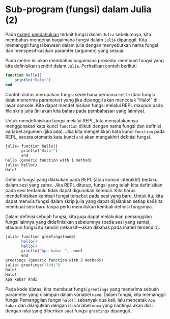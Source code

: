 # Sub-program (fungsi) dalam Julia (2)

Pada [materi pendahuluan](01_julia_function.md) terkait fungsi dalam `Julia` sebelumnya, kita membahas mengenai bagaimana fungsi dalam `Julia` dipanggil. Kita memanggil fungsi bawaan dalam julia dengan menyebutkan nama fungsi dan menspesifikasikan paramter (argumen) yang sesuai.

Pada meteri ini akan membahas bagaimana prosedur membuat fungsi yang kita definisikan sendiri dalam `Julia`. Perhatikan contoh berikut:

```Julia
function hello()
    println("Halo!")
end
```

Contoh diatas merupakan fungsi sederhana bernama `hello` (dan fungsi tidak menerima parameter) yang jika dipanggil akan mencetak "Halo!" di layar console. Kita dapat mendefinisikan fungsi melalui REPL maupun pada file skrip julia (ini akan kita bahas pada pembahasan yang lainnya).

Untuk mendefinisikan fungsi melalui REPL, kita menyatakannya menggunakan kata kunci `function` diikuti dengan nama fungsi dan definisi variabel argumen (jika ada). Jika kita mengetikkan kata kunci `function` pada REPL, secara otomatis kata kunci `end` akan mengakhiri definisi fungsi.

```bash
julia> function hello()
       println("Halo!")
       end
hello (generic function with 1 method)
julia> hello()
Halo!
```

Definisi fungsi yang dilakukan pada REPL (atau konsol interaktif) berlaku dalam sesi yang sama. Jika REPL ditutup, fungsi yang telah kita definisikan pada sesi terdahulu tidak dapat digunakan kembali. Kita harus mendefinisikan kembali fungsi tersebut pada sesi yang baru. Untuk itu, kita dapat menulis fungsi dalam skrip julia yang dapat dijalankan setiap kali kita membuat sesi baru tanpa perlu menuliskan kembali definisi fungsinya.

Dalam definisi sebuah fungsi, kita juga dapat melakukan pemanggilan fungsi lainnya yang didefinisikan sebelumnya (pada sesi yang sama), ataupun fungsi itu sendiri (rekursif&mdash;akan dibahas pada materi tersendiri).

```bash
julia> function greetings(name)
       hello()
       hello()
       println("Apa kabar ", name)
       end
greetings (generic function with 2 methods)
julia> greetings("Andi")
Halo!
Halo!
Apa kabar Andi
```

Pada kode diatas, kita membuat fungsi `greetings` yang menerima sebuah parameter yang disimpan dalam variabel `name`. Dalam fungsi, kita memanggil fungsi Pemanggilan fungsi `halo()` sebanyak dua kali, lalu mencetak `Apa kabar` dan dilanjutkan dengan isi variabel `nama` yang nantinya akan diisi dengan nilai yang diberikan saat fungsi `greetings` dipanggil.
